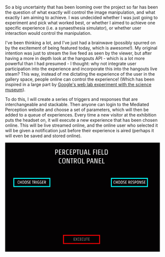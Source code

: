 So a big uncertainty that has been looming over the project so far has been the question of what exactly will control the image manipulation, and what exactly I am aiming to achieve. I was undecided whether I was just going to experiment and pick what worked best, or whether I aimed to achieve one specific experience (i.e. a synaesthesia simulator), or whether user interaction would control the manipulation.

I've been thinking a lot, and I've just had a brainwave (possibly spurred on by the excitement of being featured today, which is awesome!). My original intention was just to stream the live feed as seen by the viewer, but after having a more in depth look at the hangouts API - which is a lot more powerful than I had presumed -  I thought: why not integrate user participation into the experience and incorporate this into the hangouts live steam? This way, instead of me dictating the experience of the user in the gallery space, people online can control the experience! (Which has been inspired in a large part by [Google's web lab experiment with the science museum](http://www.chromeexperiments.com/detail/web-lab/?f)). 

To do this, I will create a series of triggers and responses that are interchangeable and stackable. Then anyone can login to the Mediated Perception website and choose a set of parameters, which will then be added to a queue of experiences. Every time a new visitor at the exhibition puts the headset on, it will execute a new experience that has been chosen online. This will be live streamed online, and the online user who selected it will be given a notification just before their experience is aired (perhaps it will even be saved and stored online).

![image1](../project_images/controlanimation.gif)

